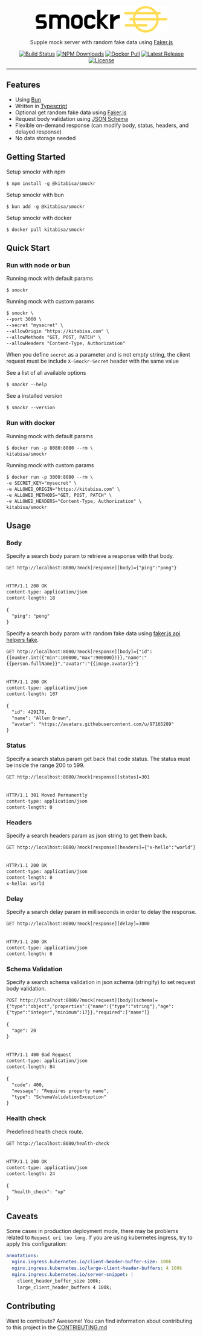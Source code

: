 <p align="center">
  <a href="https://kitabisa.com">
    <picture><source media="(prefers-color-scheme: dark)" srcset="https://raw.githubusercontent.com/kitabisa/smockr/main/.github/assets/logo-dark.svg"><source media="(prefers-color-scheme: light)" srcset="https://raw.githubusercontent.com/kitabisa/smockr/main/.github/assets/logo-light.svg"><img src="https://raw.githubusercontent.com/kitabisa/smockr/main/.github/assets/logo-light.svg" alt="smockr" width="350" height="70"></picture>
  </a>
</p>

<p align="center">
  Supple mock server with random fake data using <a href="https://github.com/faker-js/faker">Faker.js</a>
</p>

<p align="center">
  <a href="https://github.com/kitabisa/smockr/actions/workflows/ci.yaml"><img src="https://img.shields.io/github/actions/workflow/status/kitabisa/smockr/ci.yaml?branch=main" alt="Build Status"></a>
  <a href="https://www.npmjs.com/package/@kitabisa/smockr"><img src="https://img.shields.io/npm/dt/@kitabisa/smockr.svg" alt="NPM Downloads"></a>
  <a href="https://hub.docker.com/r/kitabisa/smockr"><img src="https://img.shields.io/docker/pulls/kitabisa/smockr" alt="Docker Pull"></a>
  <a href="https://github.com/kitabisa/smockr/releases"><img src="https://img.shields.io/github/v/release/kitabisa/smockr" alt="Latest Release"></a>
  <a href="https://github.com/kitabisa/smockr/blob/main/LICENSE"><img src="https://img.shields.io/npm/l/@kitabisa/smockr.svg" alt="License"></a>
</p>

------

## Features

 * Using [Bun](https://github.com/oven-sh/bun)
 * Written in [Typescript](https://github.com/microsoft/TypeScript)
 * Optional get random fake data using [Faker.js](https://github.com/faker-js/faker)
 * Request body validation using [JSON Schema](https://json-schema.org/learn/miscellaneous-examples)
 * Flexible on-demand response (can modify body, status, headers, and delayed response)
 * No data storage needed

## Getting Started

Setup smockr with npm

```
$ npm install -g @kitabisa/smockr
```

Setup smockr with bun

```
$ bun add -g @kitabisa/smockr
```

Setup smockr with docker

```
$ docker pull kitabisa/smockr
```

## Quick Start

### Run with node or bun

Running mock with default params

```
$ smockr
```

Running mock with custom params

```
$ smockr \
--port 3000 \
--secret "mysecret" \
--allowOrigin "https://kitabisa.com" \
--allowMethods "GET, POST, PATCH" \
--allowHeaders "Content-Type, Authorization"
```
When you define `secret` as a parameter and is not empty string, the client request must be include `X-Smockr-Secret` header with the same value

See a list of all available options

```
$ smockr --help
```

See a installed version

```
$ smockr --version
```

### Run with docker

Running mock with default params

```
$ docker run -p 8080:8080 --rm \
kitabisa/smockr
```

Running mock with custom params

```
$ docker run -p 3000:8080 --rm \
-e SECRET_KEY="mysecret" \
-e ALLOWED_ORIGIN="https://kitabisa.com" \
-e ALLOWED_METHODS="GET, POST, PATCH" \
-e ALLOWED_HEADERS="Content-Type, Authorization" \
kitabisa/smockr
```

## Usage

### Body

Specify a search body param to retrieve a response with that body.

```http
GET http://localhost:8080/?mock[response][body]={"ping":"pong"}


HTTP/1.1 200 OK
content-type: application/json
content-length: 18

{
  "ping": "pong"
}
```

Specify a search body param with random fake data using [faker.js api helpers fake](https://fakerjs.dev/api/helpers#fake).

```http
GET http://localhost:8080/?mock[response][body]={"id":{{number.int({"min":100000,"max":900000})}},"name":"{{person.fullName}}","avatar":"{{image.avatar}}"}


HTTP/1.1 200 OK
content-type: application/json
content-length: 107

{
  "id": 429178,
  "name": "Allen Brown",
  "avatar": "https://avatars.githubusercontent.com/u/97165289"
}
```

### Status

Specify a search status param get back that code status. The status must be
inside the range 200 to 599.

```http
GET http://localhost:8080/?mock[response][status]=301


HTTP/1.1 301 Moved Permanently
content-type: application/json
content-length: 0
```

### Headers

Specify a search headers param as json string to get them back.

```http
GET http://localhost:8080/?mock[response][headers]={"x-hello":"world"}


HTTP/1.1 200 OK
content-type: application/json
content-length: 0
x-hello: world
```

### Delay

Specify a search delay param in milliseconds in order to delay the response.

```http
GET http://localhost:8080/?mock[response][delay]=3000


HTTP/1.1 200 OK
content-type: application/json
content-length: 0
```

### Schema Validation

Specify a search schema validation in json schema (stringify) to set request body validation.

```http
POST http://localhost:8080/?mock[request][body][schema]={"type":"object","properties":{"name":{"type":"string"},"age":{"type":"integer","minimum":17}},"required":["name"]}

{
  "age": 20
}


HTTP/1.1 400 Bad Request
content-type: application/json
content-length: 84

{
  "code": 400,
  "message": "Requires property name",
  "type": "SchemaValidationException"
}
```

### Health check

Predefined health check route.

```http
GET http://localhost:8080/health-check


HTTP/1.1 200 OK
content-type: application/json
content-length: 24

{
  "health_check": "up"
}
```

## Caveats

Some cases in production deployment mode, there may be problems related to `Request uri too long`. If you are using kubernetes ingress, try to apply this configuration:
```yml
annotations:
  nginx.ingress.kubernetes.io/client-header-buffer-size: 100k
  nginx.ingress.kubernetes.io/large-client-header-buffers: 4 100k
  nginx.ingress.kubernetes.io/server-snippet: |
    client_header_buffer_size 100k;
    large_client_header_buffers 4 100k;
```


## Contributing

Want to contribute? Awesome! You can find information about contributing to
this project in the [CONTRIBUTING.md](https://github.com/kitabisa/smockr/blob/main/CONTRIBUTING.md)
